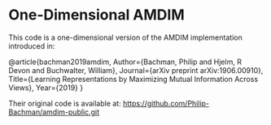 # One-Dimensional AMDIM

This code is a one-dimensional version of the AMDIM implementation introduced in:

@article{bachman2019amdim,
  Author={Bachman, Philip and Hjelm, R Devon and Buchwalter, William},
  Journal={arXiv preprint arXiv:1906.00910},
  Title={Learning Representations by Maximizing Mutual Information Across Views},
  Year={2019}
}

Their original code is available at: 
https://github.com/Philip-Bachman/amdim-public.git
